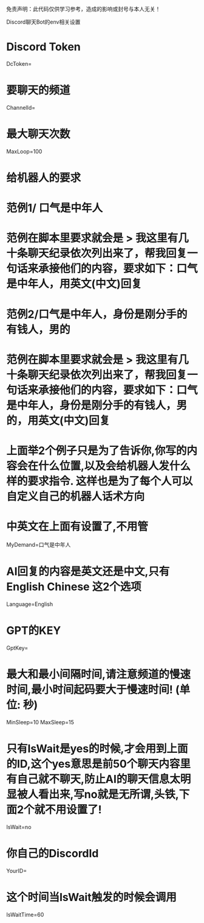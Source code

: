 免责声明：此代码仅供学习参考，造成的影响或封号与本人无关！

Discord聊天Bot的env相关设置

# Discord Token
DcToken=

# 要聊天的频道
ChannelId=

# 最大聊天次数
MaxLoop=100

# 给机器人的要求
# 范例1/ 口气是中年人
# 范例在脚本里要求就会是 > 我这里有几十条聊天纪录依次列出来了，帮我回复一句话来承接他们的内容，要求如下：口气是中年人，用英文(中文)回复
# 范例2/口气是中年人，身份是刚分手的有钱人，男的
# 范例在脚本里要求就会是 > 我这里有几十条聊天纪录依次列出来了，帮我回复一句话来承接他们的内容，要求如下：口气是中年人，身份是刚分手的有钱人，男的，用英文(中文)回复
# 上面举2个例子只是为了告诉你,你写的内容会在什么位置,以及会给机器人发什么样的要求指令. 这样也是为了每个人可以自定义自己的机器人话术方向
# 中英文在上面有设置了,不用管
MyDemand=口气是中年人

# AI回复的内容是英文还是中文,只有 English Chinese 这2个选项
Language=English

# GPT的KEY
GptKey=

# 最大和最小间隔时间,请注意频道的慢速时间,最小时间起码要大于慢速时间! (单位: 秒)
MinSleep=10
MaxSleep=15

# 只有IsWait是yes的时候,才会用到上面的ID,这个yes意思是前50个聊天内容里有自己就不聊天,防止AI的聊天信息太明显被人看出来,写no就是无所谓,头铁,下面2个就不用设置了!
IsWait=no
# 你自己的DiscordId
YourID=
# 这个时间当IsWait触发的时候会调用
IsWaitTime=60



